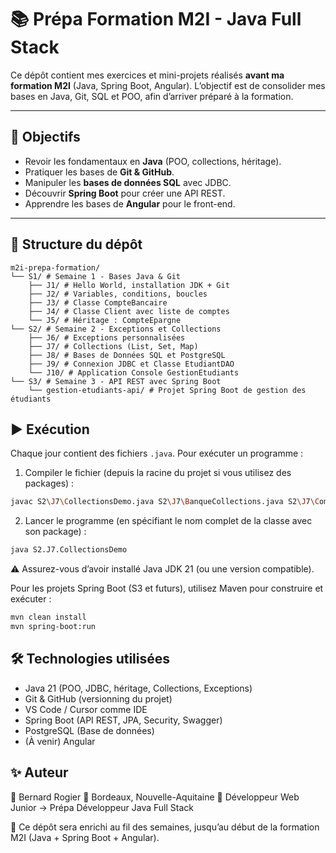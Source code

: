# 📚 Prépa Formation M2I - Java Full Stack

Ce dépôt contient mes exercices et mini-projets réalisés **avant ma formation M2I** (Java, Spring Boot, Angular).
L’objectif est de consolider mes bases en Java, Git, SQL et POO, afin d’arriver préparé à la formation.

---

## 🚀 Objectifs
- Revoir les fondamentaux en **Java** (POO, collections, héritage).
- Pratiquer les bases de **Git & GitHub**.
- Manipuler les **bases de données SQL** avec JDBC.
- Découvrir **Spring Boot** pour créer une API REST.
- Apprendre les bases de **Angular** pour le front-end.

---

## 📂 Structure du dépôt
```
m2i-prepa-formation/
└── S1/ # Semaine 1 - Bases Java & Git
    ├── J1/ # Hello World, installation JDK + Git
    ├── J2/ # Variables, conditions, boucles
    ├── J3/ # Classe CompteBancaire
    ├── J4/ # Classe Client avec liste de comptes
    └── J5/ # Héritage : CompteEpargne
└── S2/ # Semaine 2 - Exceptions et Collections
    ├── J6/ # Exceptions personnalisées
    ├── J7/ # Collections (List, Set, Map)
    ├── J8/ # Bases de Données SQL et PostgreSQL
    ├── J9/ # Connexion JDBC et Classe EtudiantDAO
    └── J10/ # Application Console GestionEtudiants
└── S3/ # Semaine 3 - API REST avec Spring Boot
    └── gestion-etudiants-api/ # Projet Spring Boot de gestion des étudiants
```

## ▶️ Exécution

Chaque jour contient des fichiers `.java`.
Pour exécuter un programme :

1. Compiler le fichier (depuis la racine du projet si vous utilisez des packages) :
```bash
javac S2\J7\CollectionsDemo.java S2\J7\BanqueCollections.java S2\J7\CompteBancaire.java S2\J7\SoldeInsuffisantException.java S2\J7\CompteEpargne.java
```
2. Lancer le programme (en spécifiant le nom complet de la classe avec son package) :
```bash
java S2.J7.CollectionsDemo
```
⚠️ Assurez-vous d’avoir installé Java JDK 21 (ou une version compatible).

Pour les projets Spring Boot (S3 et futurs), utilisez Maven pour construire et exécuter :
```bash
mvn clean install
mvn spring-boot:run
```

## 🛠️ Technologies utilisées
- Java 21 (POO, JDBC, héritage, Collections, Exceptions)
- Git & GitHub (versionning du projet)
- VS Code / Cursor comme IDE
- Spring Boot (API REST, JPA, Security, Swagger)
- PostgreSQL (Base de données)
- (À venir) Angular

## ✨ Auteur
👤 Bernard Rogier
📍 Bordeaux, Nouvelle-Aquitaine
💼 Développeur Web Junior → Prépa Développeur Java Full Stack

🚀 Ce dépôt sera enrichi au fil des semaines, jusqu’au début de la formation M2I (Java + Spring Boot + Angular).
